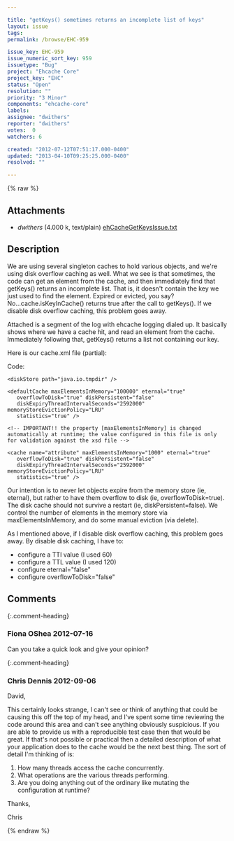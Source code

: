 ```yaml
---

title: "getKeys() sometimes returns an incomplete list of keys"
layout: issue
tags: 
permalink: /browse/EHC-959

issue_key: EHC-959
issue_numeric_sort_key: 959
issuetype: "Bug"
project: "Ehcache Core"
project_key: "EHC"
status: "Open"
resolution: ""
priority: "3 Minor"
components: "ehcache-core"
labels: 
assignee: "dwithers"
reporter: "dwithers"
votes:  0
watchers: 6

created: "2012-07-12T07:51:17.000-0400"
updated: "2013-04-10T09:25:25.000-0400"
resolved: ""

---
```




{% raw %}


## Attachments
  
* <em>dwithers</em> (4.000 k, text/plain) [ehCacheGetKeysIssue.txt](/attachments/EHC/EHC-959/ehCacheGetKeysIssue.txt)
  



## Description

<div markdown="1" class="description">

We are using several singleton caches to hold various objects, and we're using disk overflow caching as well. What we see is that sometimes, the code can get an element from the cache, and then immediately find that getKeys() returns an incomplete list.  That is, it doesn't contain the key we just used to find the element. Expired or evicted, you say?  No...cache.isKeyInCache() returns true after the call to getKeys(). If we disable disk overflow caching, this problem goes away.

Attached is a segment of the log with ehcache logging dialed up. It basically shows where we have a cache hit, and read an element from the cache. Immediately following that, getKeys() returns a list not containing our key.

Here is our cache.xml file (partial):

Code:

<ehcache xmlns:xsi="http://www.w3.org/2001/XMLSchema-instance"
    xsi:noNamespaceSchemaLocation="ehcache.xsd" updateCheck="false"
    monitoring="autodetect" dynamicConfig="true">
 
    <diskStore path="java.io.tmpdir" />
 
    <defaultCache maxElementsInMemory="100000" eternal="true"
       overflowToDisk="true" diskPersistent="false"
       diskExpiryThreadIntervalSeconds="2592000" memoryStoreEvictionPolicy="LRU"
       statistics="true" />
 
    <!-- IMPORTANT!! the property [maxElementsInMemory] is changed automatically at runtime; the value configured in this file is only for validation against the xsd file -->
 
    <cache name="attribute" maxElementsInMemory="1000" eternal="true"
       overflowToDisk="true" diskPersistent="false"
       diskExpiryThreadIntervalSeconds="2592000" memoryStoreEvictionPolicy="LRU"
       statistics="true" />

Our intention is to never let objects expire from the memory store (ie, eternal), but rather to have them overflow to disk (ie, overflowToDisk=true). The disk cache should not survive a restart (ie, diskPersistent=false). We control the number of elements in the memory store via maxElementsInMemory, and do some manual eviction (via delete).

As I mentioned above, if I disable disk overflow caching, this problem goes away. By disable disk caching, I have to:
- configure a TTI value (I used 60)
- configure a TTL value (I used 120)
- configure eternal="false"
- configure overflowToDisk="false"



</div>

## Comments


{:.comment-heading}
### **Fiona OShea** <span class="date">2012-07-16</span>

<div markdown="1" class="comment">

Can you take a quick look and give your opinion?

</div>


{:.comment-heading}
### **Chris Dennis** <span class="date">2012-09-06</span>

<div markdown="1" class="comment">

David,

This certainly looks strange, I can't see or think of anything that could be causing this off the top of my head, and I've spent some time reviewing the code around this area and can't see anything obviously suspicious.  If you are able to provide us with a reproducible test case then that would be great.  If that's not possible or practical then a detailed description of what your application does to the cache would be the next best thing.  The sort of detail I'm thinking of is:

1. How many threads access the cache concurrently.
2. What operations are the various threads performing.
3. Are you doing anything out of the ordinary like mutating the configuration at runtime?

Thanks,

Chris

</div>



{% endraw %}
